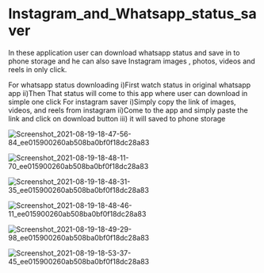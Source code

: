 # Instagram_and_Whatsapp_status_saver
In these application user can download whatsapp status and save in to phone storage and he can also save Instagram images , photos, videos and reels in only click.

For whatsapp status downloading
 i)First watch status in original whatsapp app
 ii)Then That status will come to this app where user can download in simple one click
For instagram saver
 i)Simply copy the link of images, videos, and reels from instagram 
 ii)Come to the app and simply paste the link and click on download button 
 iii) it will saved to phone storage
 
 ![Screenshot_2021-08-19-18-47-56-84_ee015900260ab508ba0bf0f18dc28a83](https://user-images.githubusercontent.com/68633415/130080073-5e506128-fa1e-4d6e-93b9-c9955558dc70.jpg)
 
 
![Screenshot_2021-08-19-18-48-11-70_ee015900260ab508ba0bf0f18dc28a83](https://user-images.githubusercontent.com/68633415/130080105-e4ef740a-97ab-41a7-b0cd-61798d2c5939.jpg)


![Screenshot_2021-08-19-18-48-31-35_ee015900260ab508ba0bf0f18dc28a83](https://user-images.githubusercontent.com/68633415/130080153-9f95efac-e824-4e32-a217-89290e39de99.jpg)


![Screenshot_2021-08-19-18-48-46-11_ee015900260ab508ba0bf0f18dc28a83](https://user-images.githubusercontent.com/68633415/130080165-bf7e2909-b90d-442b-948a-c437564ea1ce.jpg)


![Screenshot_2021-08-19-18-49-29-98_ee015900260ab508ba0bf0f18dc28a83](https://user-images.githubusercontent.com/68633415/130080185-9cc49e2f-b67f-4a1e-b8bc-42e0f1cb7d2d.jpg)


![Screenshot_2021-08-19-18-53-37-45_ee015900260ab508ba0bf0f18dc28a83](https://user-images.githubusercontent.com/68633415/130080232-41070985-b9ba-4a9c-a745-3f1255b11328.jpg)


